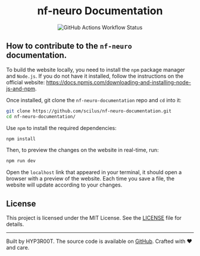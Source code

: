 <h1 align="center">nf-neuro Documentation</h1>

<p align="center">
<img alt="GitHub Actions Workflow Status" src="https://img.shields.io/github/actions/workflow/status/scilus/nf-neuro-documentation/deploy.yml?style=for-the-badge&labelColor=363a4f&color=8aadf4">
</p>

## How to contribute to the `nf-neuro` documentation.

To build the website locally, you need to install the `npm` package manager and `Node.js`. If you do not have it installed, follow the instructions on the official website: https://docs.npmjs.com/downloading-and-installing-node-js-and-npm.

Once installed, git clone the `nf-neuro-documentation` repo and `cd` into it:
```bash
git clone https://github.com/scilus/nf-neuro-documentation.git
cd nf-neuro-documentation/
```

Use `npm` to install the required dependencies:
```bash
npm install
```

Then, to preview the changes on the website in real-time, run:
```bash
npm run dev
```

Open the `localhost` link that appeared in your terminal, it should open a browser with a preview of the website. Each time you save a file, the website will update according to your changes.


## License

This project is licensed under the MIT License. See the [LICENSE](LICENSE) file for details.

---

Built by HYP3R00T. The source code is available on [GitHub](https://github.com/yourusername/celestialdocs). Crafted with ❤️ and care.
